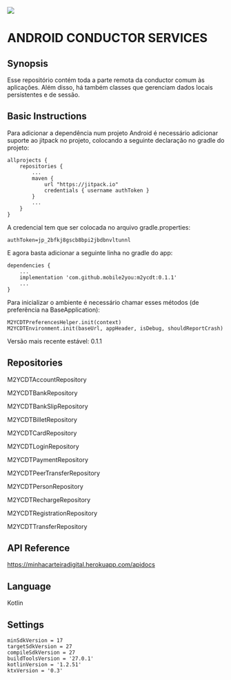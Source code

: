 [![](https://jitpack.io/v/wesleyguirra/vigilant-enigma.svg)](https://jitpack.io/#wesleyguirra/vigilant-enigma)
# ANDROID CONDUCTOR SERVICES 

## Synopsis ##

Esse repositório contém toda a parte remota da conductor comum às aplicações. Além disso, há também classes que gerenciam dados locais persistentes e de sessão. 

## Basic Instructions ##

Para adicionar a dependência num projeto Android é necessário adicionar suporte ao jitpack no projeto, colocando a seguinte declaração no gradle do projeto:
```
allprojects {
    repositories {
        ...
        maven {
            url "https://jitpack.io"
            credentials { username authToken }
        }
        ...
    }
}
```
A credencial tem que ser colocada no arquivo gradle.properties:
```
authToken=jp_2bfkj8gscb8bpi2jbdbnvltunnl
```
E agora basta adicionar a seguinte linha no gradle do app:
```
dependencies {
    ...
    implementation 'com.github.mobile2you:m2ycdt:0.1.1'
    ...
}
```
Para inicializar o ambiente é necessário chamar esses métodos (de preferência na BaseApplication):
```
M2YCDTPreferencesHelper.init(context)
M2YCDTEnvironment.init(baseUrl, appHeader, isDebug, shouldReportCrash)
```
Versão mais recente estável: 0.1.1

## Repositories ##
M2YCDTAccountRepository

M2YCDTBankRepository

M2YCDTBankSlipRepository

M2YCDTBilletRepository

M2YCDTCardRepository

M2YCDTLoginRepository

M2YCDTPaymentRepository

M2YCDTPeerTransferRepository

M2YCDTPersonRepository

M2YCDTRechargeRepository

M2YCDTRegistrationRepository

M2YCDTTransferRepository

## API Reference ##

https://minhacarteiradigital.herokuapp.com/apidocs

## Language ##
Kotlin

## Settings ##

```
minSdkVersion = 17
targetSdkVersion = 27
compileSdkVersion = 27
buildToolsVersion = '27.0.1'
kotlinVersion = '1.2.51'
ktxVersion = '0.3'
```



